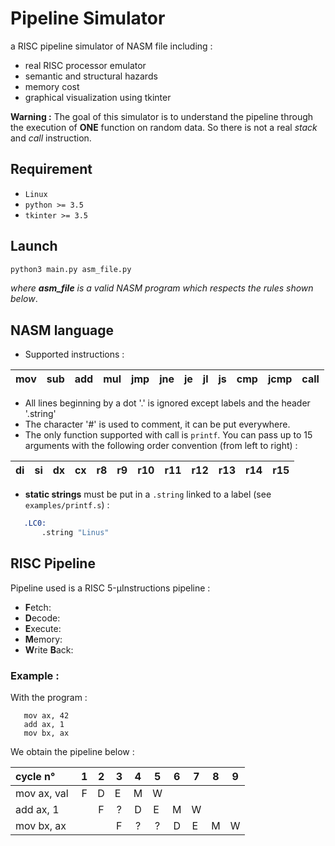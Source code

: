 # Pipeline Simulator

a RISC pipeline simulator of NASM file including :
 
 * real RISC processor emulator
 * semantic and structural hazards
 * memory cost
 * graphical visualization using tkinter
 

**Warning :** The goal of this simulator is to understand the pipeline through the execution of **ONE** function on random data.
So there is not a real *stack* and *call* instruction.

## Requirement
 * `Linux`
 * `python >= 3.5`
 * `tkinter >= 3.5`


## Launch

```python
python3 main.py asm_file.py
```
*where **asm_file** is a valid NASM program which respects the rules shown below*.

## NASM language

 * Supported instructions : 
 
| mov | sub | add | mul | jmp | jne | je | jl | js | cmp | jcmp | call |
| :--- | :---: | :---: | :---: | :---: | :---: | :---: | :---: | :---: | :---: |  :---: | :---: |

 * All lines beginning by a dot '.' is ignored except labels and the header '.string'
 * The character '#' is used to comment, it can be put everywhere.
 * The only function supported with call is `printf`.
 You can pass up to 15 arguments with the following order convention (from left to right) :

| di |  si | dx | cx | r8 | r9 | r10 | r11 | r12 | r13 | r14 | r15
| :--- | :---: | :---: | :---: | :---: | :---: | :---: | :---: | :---: | :---: |  :---: | :---: |
 
 * **static strings** must be put in a `.string` linked to a label (see `examples/printf.s`) :
 ```asm
    .LC0:
        .string "Linus"
 ```

## RISC Pipeline

Pipeline used is a RISC 5-µInstructions pipeline :

 * **F**etch:
 * **D**ecode:
 * **E**xecute:
 * **M**emory:
 * **W**rite **B**ack:
 
 ### Example :
 With the program :
 ```
    mov ax, 42
    add ax, 1
    mov bx, ax
 ```
 
 We obtain the pipeline below :
 
cycle n° | 1 | 2 | 3 | 4 | 5 | 6 | 7 | 8 | 9 |
| :--- | :---: | :---: | :---: | :---: | :---: | :---: | :---: | :---: | :---: |
| mov ax, val | F | D | E | M | W | | |
| add ax, 1| | F | ? | D | E | M | W |
| mov bx, ax| | | F | ? | ? | D | E | M | W |






